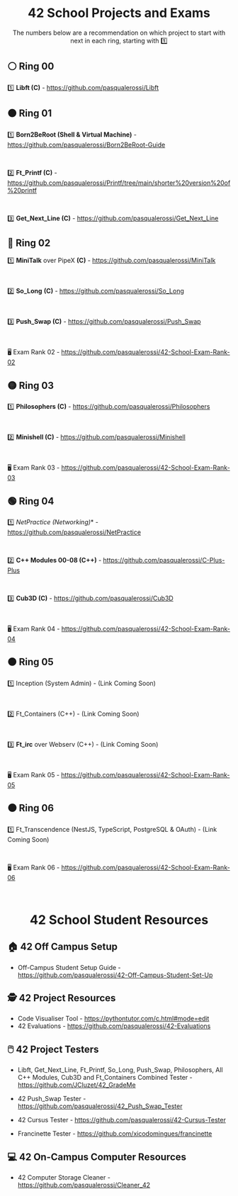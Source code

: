 <div align="center">

# 42 School Projects and Exams

The numbers below are a recommendation on which project to start with next in each ring, starting with :one:

</div>

## ⚪ Ring 00

1️⃣ **Libft (C)** - https://github.com/pasqualerossi/Libft

## 🟠 Ring 01

1️⃣ **Born2BeRoot (Shell & Virtual Machine)** - https://github.com/pasqualerossi/Born2BeRoot-Guide

<br>

2️⃣ **Ft_Printf (C)** - https://github.com/pasqualerossi/Printf/tree/main/shorter%20version%20of%20printf

<br>

3️⃣ **Get_Next_Line (C)** - https://github.com/pasqualerossi/Get_Next_Line 

## 🔵 Ring 02

1️⃣ **MiniTalk** over PipeX **(C)** - https://github.com/pasqualerossi/MiniTalk

<br>

2️⃣ **So_Long** **(C)** - https://github.com/pasqualerossi/So_Long

<br>

3️⃣ **Push_Swap (C)** - https://github.com/pasqualerossi/Push_Swap

<br>

🖥️ Exam Rank 02 - https://github.com/pasqualerossi/42-School-Exam-Rank-02

## 🟡 Ring 03

1️⃣ **Philosophers (C)** - https://github.com/pasqualerossi/Philosophers

<br>

2️⃣ **Minishell (C)** - https://github.com/pasqualerossi/Minishell

<br>

🖥️ Exam Rank 03 - https://github.com/pasqualerossi/42-School-Exam-Rank-03 

## 🟢 Ring 04

1️⃣ *NetPractice (Networking)** - https://github.com/pasqualerossi/NetPractice

<br>

2️⃣ **C++ Modules 00-08 (C++)** - https://github.com/pasqualerossi/C-Plus-Plus

<br>

3️⃣ **Cub3D (C)** - https://github.com/pasqualerossi/Cub3D

<br>

🖥️ Exam Rank 04 - https://github.com/pasqualerossi/42-School-Exam-Rank-04

## 🟤 Ring 05

1️⃣ Inception (System Admin) - (Link Coming Soon) 

<br>

2️⃣ Ft_Containers (C++) - (Link Coming Soon) 

<br>

3️⃣ **Ft_irc** over Webserv (C++) - (Link Coming Soon) 

<br>

🖥️ Exam Rank 05 - https://github.com/pasqualerossi/42-School-Exam-Rank-05

## ⚫ Ring 06
1️⃣ Ft_Transcendence (NestJS, TypeScript, PostgreSQL & OAuth) - (Link Coming Soon) 

<br>

🖥️ Exam Rank 06 - https://github.com/pasqualerossi/42-School-Exam-Rank-06

<br>

<div align="center">

# 42 School Student Resources

</div>

## :house: 42 Off Campus Setup
- Off-Campus Student Setup Guide - https://github.com/pasqualerossi/42-Off-Campus-Student-Set-Up

## 🕵️ 42 Project Resources

- Code Visualiser Tool - https://pythontutor.com/c.html#mode=edit
- 42 Evaluations - https://github.com/pasqualerossi/42-Evaluations

## 🖱️ 42 Project Testers

- Libft, Get_Next_Line, Ft_Printf, So_Long, Push_Swap, Philosophers, All C++ Modules, Cub3D and Ft_Containers Combined Tester - https://github.com/JCluzet/42_GradeMe 

- 42 Push_Swap Tester - https://github.com/pasqualerossi/42_Push_Swap_Tester
- 42 Cursus Tester - https://github.com/pasqualerossi/42-Cursus-Tester
- Francinette Tester - https://github.com/xicodomingues/francinette

## 💻 42 On-Campus Computer Resources

- 42 Computer Storage Cleaner - https://github.com/pasqualerossi/Cleaner_42
